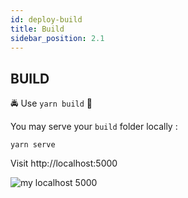 ```yaml
---
id: deploy-build
title: Build
sidebar_position: 2.1
---
```


## BUILD

🚔 Use `yarn build` 🚓

You may serve your `build` folder locally :

`yarn serve`

Visit http://localhost:5000


![my localhost 5000](https://cdn.filestackcontent.com/compress/5AvmoO3RL2CDma7TgFMl)
